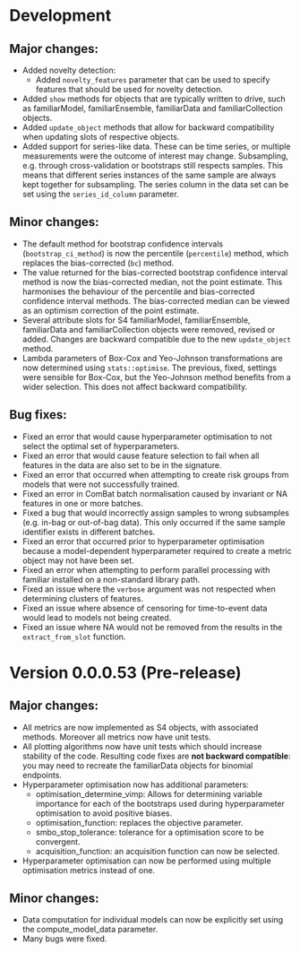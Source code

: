 # Development

## Major changes:
* Added novelty detection:
    * Added `novelty_features` parameter that can be used to specify features that should be used for novelty detection.
* Added `show` methods for objects that are typically written to drive, such as familiarModel, familiarEnsemble, familiarData and familiarCollection objects.
* Added `update_object` methods that allow for backward compatibility when updating slots of respective objects.
* Added support for series-like data. These can be time series, or multiple measurements were the outcome of interest may change. Subsampling, e.g. through cross-validation or bootstraps still respects samples. This means that different series instances of the same sample are always kept together for subsampling. The series column in the data set can be set using the `series_id_column` parameter.

## Minor changes:
* The default method for bootstrap confidence intervals (`bootstrap_ci_method`) is now the percentile (`percentile`) method, which replaces the bias-corrected (`bc`) method.
* The value returned for the bias-corrected bootstrap confidence interval method is now the bias-corrected median, not the point estimate. This harmonises the behaviour of the percentile and bias-corrected confidence interval methods. The bias-corrected median can be viewed as an optimism correction of the point estimate.
* Several attribute slots for S4 familiarModel, familiarEnsemble, familiarData and familiarCollection objects were removed, revised or added. Changes are backward compatible due to the new `update_object` method.
* Lambda parameters of Box-Cox and Yeo-Johnson transformations are now determined using `stats::optimise`. The previous, fixed, settings were sensible for Box-Cox, but the Yeo-Johnson method benefits from a wider selection. This does not affect backward compatibility.

## Bug fixes:
* Fixed an error that would cause hyperparameter optimisation to not select the optimal set of hyperparameters.
* Fixed an error that would cause feature selection to fail when all features in the data are also set to be in the signature.
* Fixed an error that occurred when attempting to create risk groups from models that were not successfully trained.
* Fixed an error in ComBat batch normalisation caused by invariant or NA features in one or more batches.
* Fixed a bug that would incorrectly assign samples to wrong subsamples (e.g. in-bag or out-of-bag data). This only occurred if the same sample identifier exists in different batches.
* Fixed an error that occurred prior to hyperparameter optimisation because a model-dependent hyperparameter required to create a metric object may not have been set.
* Fixed an error when attempting to perform parallel processing with familiar installed on a non-standard library path.
* Fixed an issue where the `verbose` argument was not respected when determining clusters of features.
* Fixed an issue where absence of censoring for time-to-event data would lead to models not being created.
* Fixed an issue where NA would not be removed from the results in the `extract_from_slot` function.

# Version 0.0.0.53 (Pre-release)

## Major changes:
* All metrics are now implemented as S4 objects, with associated methods. Moreover all metrics now have unit tests.
* All plotting algorithms now have unit tests which should increase stability of the code. Resulting code fixes are **not backward compatible**: you may need to recreate the familiarData objects for binomial endpoints.
* Hyperparameter optimisation now has additional parameters:
    * optimisation_determine_vimp: Allows for determining variable importance for each of the bootstraps used during hyperparameter optimisation to avoid positive biases.
    * optimisation_function: replaces the objective parameter.
    * smbo_stop_tolerance: tolerance for a optimisation score to be convergent.
    * acquisition_function: an acquisition function can now be selected.
* Hyperparameter optimisation can now be performed using multiple optimisation metrics instead of one.

## Minor changes:
* Data computation for individual models can now be explicitly set using the compute_model_data parameter.
* Many bugs were fixed.

